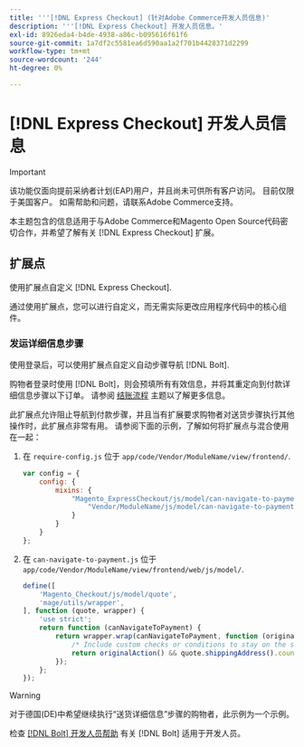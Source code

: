 ```yaml
---
title: '''[!DNL Express Checkout] (针对Adobe Commerce开发人员信息)'
description: '''[!DNL Express Checkout] 开发人员信息。'
exl-id: 8926eda4-b4de-4938-a86c-b095616f61f6
source-git-commit: 1a7df2c5581ea6d590aa1a2f701b4428371d2299
workflow-type: tm+mt
source-wordcount: '244'
ht-degree: 0%

---
```


# [!DNL Express Checkout] 开发人员信息

>[!IMPORTANT]
>
> 该功能仅面向提前采纳者计划(EAP)用户，并且尚未可供所有客户访问。 目前仅限于美国客户。 如需帮助和问题，请联系Adobe Commerce支持。

本主题包含的信息适用于与Adobe Commerce和Magento Open Source代码密切合作，并希望了解有关 [!DNL Express Checkout] 扩展。

## 扩展点

使用扩展点自定义 [!DNL Express Checkout].

通过使用扩展点，您可以进行自定义，而无需实际更改应用程序代码中的核心组件。

### 发运详细信息步骤

使用登录后，可以使用扩展点自定义自动步骤导航 [!DNL Bolt].

购物者登录时使用 [!DNL Bolt]，则会预填所有有效信息，并将其重定向到付款详细信息步骤以下订单。 请参阅 [结账流程](https://experienceleague.adobe.com/docs/commerce-merchant-services/express-checkout/manage-checkout/checkout-flow.html) 主题以了解更多信息。

此扩展点允许阻止导航到付款步骤，并且当有扩展要求购物者对送货步骤执行其他操作时，此扩展点非常有用。 请参阅下面的示例，了解如何将扩展点与混合使用在一起：

1. 在 `require-config.js` 位于 `app/code/Vendor/ModuleName/view/frontend/`.

   ```js
   var config = {
       config: {
           mixins: {
               "Magento_ExpressCheckout/js/model/can-navigate-to-payment": {
                   "Vendor/ModuleName/js/model/can-navigate-to-payment-mixin": true
               }
           }
       }
   };
   ```

1. 在 `can-navigate-to-payment.js` 位于 `app/code/Vendor/ModuleName/view/frontend/web/js/model/`.

   ```js
   define([
       'Magento_Checkout/js/model/quote',
       'mage/utils/wrapper',
   ], function (quote, wrapper) {
       'use strict';
       return function (canNavigateToPayment) {
           return wrapper.wrap(canNavigateToPayment, function (originalAction) {
               /* Include custom checks or conditions to stay on the shipping step,i.e: your shopper is from Germany */
               return originalAction() && quote.shippingAddress().countryId !== 'DE');
           });
       };
   });
   ```

>[!WARNING]
>
> 对于德国(DE)中希望继续执行“送货详细信息”步骤的购物者，此示例为一个示例。

检查 [[!DNL Bolt] 开发人员帮助](https://help.bolt.com/developers/) 有关 [!DNL Bolt] 适用于开发人员。
